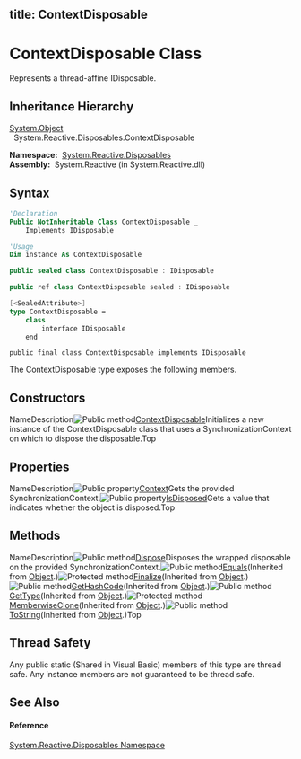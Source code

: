 title: ContextDisposable
---
# ContextDisposable Class

Represents a thread-affine IDisposable.

## Inheritance Hierarchy

[System.Object](https://msdn.microsoft.com/en-us/library/e5kfa45b)  
  System.Reactive.Disposables.ContextDisposable

**Namespace:**  [System.Reactive.Disposables](System.Reactive.Disposables/System.Reactive.Disposables)  
**Assembly:**  System.Reactive (in System.Reactive.dll)

## Syntax

```vb
'Declaration
Public NotInheritable Class ContextDisposable _
    Implements IDisposable
```

```vb
'Usage
Dim instance As ContextDisposable
```

```csharp
public sealed class ContextDisposable : IDisposable
```

```c++
public ref class ContextDisposable sealed : IDisposable
```

```fsharp
[<SealedAttribute>]
type ContextDisposable =  
    class
        interface IDisposable
    end
```

```jscript
public final class ContextDisposable implements IDisposable
```

The ContextDisposable type exposes the following members.

## Constructors

NameDescription![Public method](https://reactiveui.net/assets/img/Hh303103.pubmethod(en-us,VS.103).gif "Public method")[ContextDisposable](https://msdn.microsoft.com/en-us/library/m:system.reactive.disposables.contextdisposable.#ctor(system.threading.synchronizationcontext%2csystem.idisposable)(v=VS.103))Initializes a new instance of the ContextDisposable class that uses a SynchronizationContext on which to dispose the disposable.Top

## Properties

NameDescription![Public property](https://reactiveui.net/assets/img/Hh211972.pubproperty(en-us,VS.103).gif "Public property")[Context](Context/ContextDisposable.Context)Gets the provided SynchronizationContext.![Public property](https://reactiveui.net/assets/img/Hh211972.pubproperty(en-us,VS.103).gif "Public property")[IsDisposed](IsDisposed/ContextDisposable.IsDisposed)Gets a value that indicates whether the object is disposed.Top

## Methods

NameDescription![Public method](https://reactiveui.net/assets/img/Hh303103.pubmethod(en-us,VS.103).gif "Public method")[Dispose](Dispose/ContextDisposable.Dispose)Disposes the wrapped disposable on the provided SynchronizationContext.![Public method](https://reactiveui.net/assets/img/Hh303103.pubmethod(en-us,VS.103).gif "Public method")[Equals](https://msdn.microsoft.com/en-us/library/m:system.object.equals(system.object)(v=VS.103))(Inherited from [Object](https://msdn.microsoft.com/en-us/library/e5kfa45b).)![Protected method](https://reactiveui.net/assets/img/Hh303103.protmethod(en-us,VS.103).gif "Protected method")[Finalize](https://msdn.microsoft.com/en-us/library/4k87zsw7)(Inherited from [Object](https://msdn.microsoft.com/en-us/library/e5kfa45b).)![Public method](https://reactiveui.net/assets/img/Hh303103.pubmethod(en-us,VS.103).gif "Public method")[GetHashCode](https://msdn.microsoft.com/en-us/library/zdee4b3y)(Inherited from [Object](https://msdn.microsoft.com/en-us/library/e5kfa45b).)![Public method](https://reactiveui.net/assets/img/Hh303103.pubmethod(en-us,VS.103).gif "Public method")[GetType](https://msdn.microsoft.com/en-us/library/dfwy45w9)(Inherited from [Object](https://msdn.microsoft.com/en-us/library/e5kfa45b).)![Protected method](https://reactiveui.net/assets/img/Hh303103.protmethod(en-us,VS.103).gif "Protected method")[MemberwiseClone](https://msdn.microsoft.com/en-us/library/57ctke0a)(Inherited from [Object](https://msdn.microsoft.com/en-us/library/e5kfa45b).)![Public method](https://reactiveui.net/assets/img/Hh303103.pubmethod(en-us,VS.103).gif "Public method")[ToString](https://msdn.microsoft.com/en-us/library/7bxwbwt2)(Inherited from [Object](https://msdn.microsoft.com/en-us/library/e5kfa45b).)Top

## Thread Safety

Any public static (Shared in Visual Basic) members of this type are thread safe. Any instance members are not guaranteed to be thread safe.

## See Also

#### Reference

[System.Reactive.Disposables Namespace](System.Reactive.Disposables/System.Reactive.Disposables)
